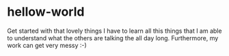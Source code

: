 # hellow-world
Get started with that lovely things
I have to learn all this things that I am able to understand what the others are talking the all day long. Furthermore, my work can get very messy :-) 
